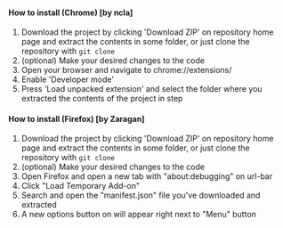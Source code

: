 #### How to install (Chrome) [by ncla]

1. Download the project by clicking 'Download ZIP' on repository home page and extract the contents in some folder, or just clone the repository with `git clone`
2. (optional) Make your desired changes to the code
3. Open your browser and navigate to chrome://extensions/
4. Enable 'Developer mode'
5. Press 'Load unpacked extension' and select the folder where you extracted the contents of the project in step

#### How to install (Firefox) [by Zaragan]

1. Download the project by clicking 'Download ZIP' on repository home page and extract the contents in some folder, or just clone the repository with `git clone`
2. (optional) Make your desired changes to the code
3. Open Firefox and open a new tab with "about:debugging" on url-bar
4. Click "Load Temporary Add-on"
5. Search and open the "manifest.json" file you've downloaded and extracted
6. A new options button on will appear right next to "Menu" button
